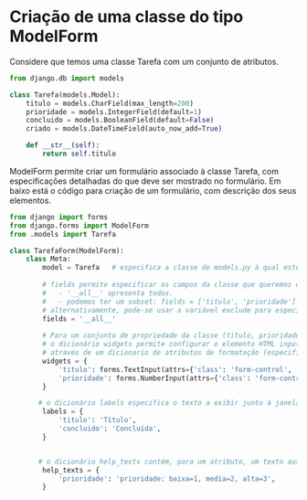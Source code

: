 # Criação de uma classe do tipo ModelForm

Considere que temos uma classe Tarefa com um conjunto de atributos. 
```Python
from django.db import models

class Tarefa(models.Model):
    titulo = models.CharField(max_length=200)
    prioridade = models.IntegerField(default=1)
    concluido = models.BooleanField(default=False)
    criado = models.DateTimeField(auto_now_add=True)

    def __str__(self):
        return self.titulo
 ```

ModelForm permite criar um formulário associado à classe Tarefa, com especificações detalhadas do que deve ser mostrado no formulário. Em baixo está o código para criação de um formulário, com descrição dos seus elementos. 

```Python
from django import forms
from django.forms import ModelForm
from .models import Tarefa

class TarefaForm(ModelForm):
    class Meta:
        model = Tarefa   # especifica a classe de models.py à qual este formulário está associado
                
        # fields permite especificar os campos da classe que queremos que apareçam no formulário. 
        #   - '__all__' apresenta todos.
        #   - podemos ter um subset: fields = ['titulo', 'prioridade']
        # alternativamente, pode-se usar a variável exclude para especificar os campos que se pretendem excluir do formulário 
        fields = '__all__'
   
        # Para um conjunto de propriedade da classe (titulo, prioridade, concluido, etc), 
        # o dicionário widgets permite configurar o elemento HTML input correspondente, 
        # através de um dicionario de atributos de formatação (especificação de classes, placeholder, propriedades, etc).
        widgets = {
            'titulo': forms.TextInput(attrs={'class': 'form-control', 'placeholder': 'descrição da tarefa...'}),
            'prioridade': forms.NumberInput(attrs={'class': 'form-control', 'max': 3, 'min': 1}),
        }

       # o dicionário labels especifica o texto a exibir junto à janela de inserção
        labels = {
            'titulo': 'Título',
            'concluido': 'Concluída',
        }


       # o dicionário help_texts contém, para um atributo, um texto auxiliar a apresentar por baixo da janela de inserção
        help_texts = {
            'prioridade': 'prioridade: baixa=1, media=2, alta=3',
        }
```
